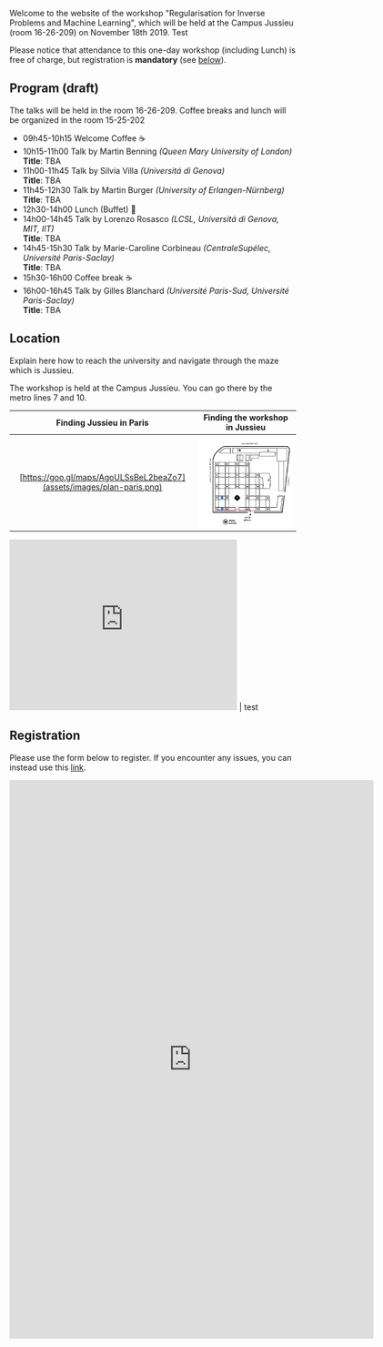 Welcome to the website of the workshop "Regularisation for Inverse Problems and Machine Learning", which will be held at the Campus Jussieu (room 16-26-209) on November 18th 2019. Test

Please notice that attendance to this one-day workshop (including Lunch) is free of charge, but registration is **mandatory** (see [below](#registration)).

## Program (draft)

The talks will be held in the room 16-26-209. Coffee breaks and lunch will be organized in the room 15-25-202

- 09h45-10h15 Welcome Coffee :coffee:
- 10h15-11h00 Talk by Martin Benning *(Queen Mary University of London)*<br/>
  **Title**: TBA 
- 11h00-11h45 Talk by Silvia Villa *(Universitá di Genova)*<br/>
  **Title**: TBA 
- 11h45-12h30 Talk by Martin Burger *(University of Erlangen-Nürnberg)*<br/>
  **Title**: TBA 
- 12h30-14h00 Lunch (Buffet) :fork_and_knife:
- 14h00-14h45 Talk by Lorenzo Rosasco *(LCSL, Universitá di Genova, MIT, IIT)*<br/>
  **Title**: TBA 
- 14h45-15h30 Talk by Marie-Caroline Corbineau *(CentraleSupélec, Université Paris-Saclay)*<br/>
  **Title**: TBA 
- 15h30-16h00 Coffee break :coffee:
- 16h00-16h45 Talk by Gilles Blanchard *(Université Paris-Sud, Université Paris-Saclay)*<br/>
  **Title**: TBA 

## Location

Explain here how to reach the university and navigate through the maze which is Jussieu.

The workshop is held at the Campus Jussieu. You can go there by the metro lines 7 and 10.

Finding Jussieu in Paris  |  Finding the workshop in Jussieu
:---------------------------:|:-------------------------:
[https://goo.gl/maps/AgoULSsBeL2beaZo7](assets/images/plan-paris.png)  |  ![](assets/images/plan-jussieu.png)

<iframe src="https://www.google.com/maps/embed?pb=!1m18!1m12!1m3!1d5894.281932868284!2d2.353252016955579!3d48.84668932004621!2m3!1f0!2f0!3f0!3m2!1i1024!2i768!4f13.1!3m3!1m2!1s0x47e671faaf02920b%3A0x53500e1db50cf704!2sJussieu!5e0!3m2!1sfr!2sfr!4v1570447218492!5m2!1sfr!2sfr" width="400" height="300" frameborder="0" style="border:0;" allowfullscreen=""></iframe>  | test

## Registration

Please use the form below to register. If you encounter any issues, you can instead use this [link](https://docs.google.com/forms/d/e/1FAIpQLScLQ1fnfXiqSfhNNlLi9YM4WdvArePn_cu-IC-Qb0kvvJhD8A/viewform?usp=sf_link).

<iframe src="https://docs.google.com/forms/d/e/1FAIpQLScLQ1fnfXiqSfhNNlLi9YM4WdvArePn_cu-IC-Qb0kvvJhD8A/viewform?embedded=true" width="640" height="982" frameborder="0" marginheight="0" marginwidth="0">Chargement…</iframe>

